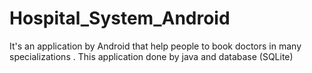 # Hospital_System_Android
It's an application by Android that help people to book doctors in many specializations .
This application done by java and database (SQLite)
